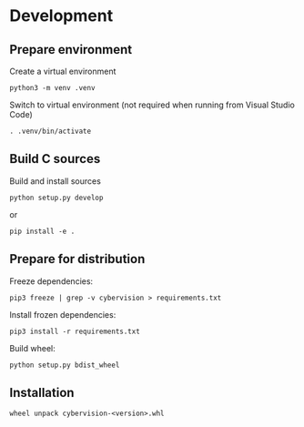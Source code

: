 # Development

## Prepare environment

Create a virtual environment

```shell
python3 -m venv .venv
```

Switch to virtual environment (not required when running from Visual Studio Code)

```shell
. .venv/bin/activate
```

## Build C sources

Build and install sources

```shell
python setup.py develop
```

or

```shell
pip install -e .
```

## Prepare for distribution

Freeze dependencies:

```shell
pip3 freeze | grep -v cybervision > requirements.txt
```

Install frozen dependencies:

```shell
pip3 install -r requirements.txt
```

Build wheel:

```shell
python setup.py bdist_wheel 
```

## Installation

```shell
wheel unpack cybervision-<version>.whl
```